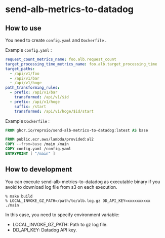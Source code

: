 # send-alb-metrics-to-datadog

## How to use

You need to create `config.yaml` and `Dockerfile` .

Example `config.yaml` :

```yaml
request_count_metrics_name: foo.alb.request_count
target_processing_time_metrics_name: foo.alb.target_processing_time
target_paths:
  - /api/v1/foo
  - /api/v1/bar
  - /api/v1/hoge
path_transforming_rules:
  - prefix: /api/v1/bar
    transformed: /api/v1/$id
  - prefix: /api/v1/hoge
    suffix: /start
    transformed: /api/v1/hoge/$id/start
```

Example `Dockerfile` :

```dockerfile
FROM ghcr.io/reproio/send-alb-metrics-to-datadog:latest AS base

FROM public.ecr.aws/lambda/provided:al2
COPY --from=base /main /main
COPY config.yaml /config.yaml
ENTRYPOINT [ "/main" ]
```

## How to development

You can execute send-alb-metrics-to-datadog as executable binary if you avoid to download log file from s3 on each execution.

```
% make build
% LOCAL_INVOKE_GZ_PATH=/path/to/alb.log.gz DD_API_KEY=xxxxxxxxxx ./main
```

In this case, you need to specify environment variable:

- LOCAL_INVOKE_GZ_PATH: Path to gz log file.
- DD_API_KEY: Datadog API key.





